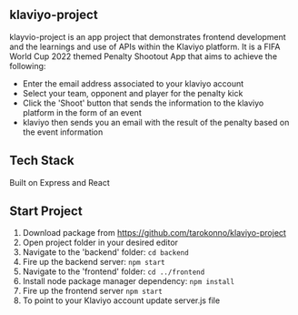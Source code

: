 ## klaviyo-project

klayvio-project is an app project that demonstrates frontend development and the learnings and use of APIs within the Klaviyo platform. It is a FIFA World Cup 2022 themed Penalty Shootout App that aims to achieve the following:
- Enter the email address associated to your klaviyo account
- Select your team, opponent and player for the penalty kick
- Click the 'Shoot' button that sends the information to the klaviyo platform in the form of an event
- klaviyo then sends you an email with the result of the penalty based on the event information

## Tech Stack
Built on Express and React

## Start Project

1. Download package from https://github.com/tarokonno/klaviyo-project
2. Open project folder in your desired editor
3. Navigate to the 'backend' folder: `cd backend`
4. Fire up the backend server: `npm start`
5. Navigate to the 'frontend' folder: `cd ../frontend`
6. Install node package manager dependency: `npm install`
7. Fire up the frontend server `npm start`
8. To point to your Klaviyo account update server.js file
